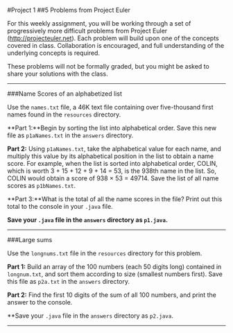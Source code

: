 #Project 1
##5 Problems from Project Euler

For this weekly assignment, you will be working through a set of progressively more difficult problems from Project Euler (http://projecteuler.net).
Each problem will build upon one of the concepts covered in class. Collaboration is encouraged, and full understanding of the underlying concepts is required.

These problems will not be formally graded, but you might be asked to share your solutions with the class.

-------------


###Name Scores of an alphabetized list

Use the `names.txt` file, a 46K text file containing over five-thousand first names found in the `resources` directory. 

**Part 1:**Begin by sorting the list into alphabetical order. Save this new file as `p1aNames.txt` in the `answers` directory.

**Part 2:** Using `p1aNames.txt`, take the alphabetical value for each name, and multiply this value by its alphabetical position in the list to obtain a name score.
For example, when the list is sorted into alphabetical order, COLIN, which is worth 3 + 15 + 12 + 9 + 14 = 53, is the 938th name in the list. So, COLIN would obtain a score of 938 × 53 = 49714.
Save the list of all name scores as `p1bNames.txt`.

**Part 3:**What is the total of all the name scores in the file? Print out this total to the console in your `.java` file.

**Save your `.java` file in the `answers` directory as `p1.java`.**

---------------------


###Large sums

Use the `longnums.txt` file in the `resources` directory for this problem.

**Part 1:** Build an array of the 100 numbers (each 50 digits long) contained in `longnum.txt`, and sort them according to size (smallest numbers first). Save this file as `p2a.txt` in the `answers` directory.

**Part 2:** Find the first 10 digits of the sum of all 100 numbers, and print the answer to the console.

**Save your `.java` file in the `answers` directory as `p2.java`.

------------------------